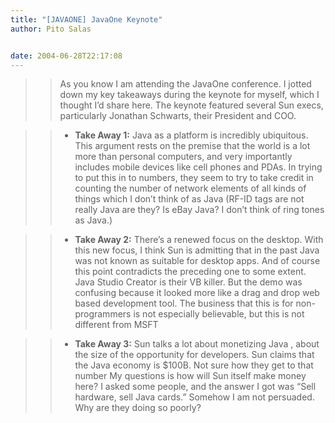 ```yaml
---
title: "[JAVAONE] JavaOne Keynote"
author: Pito Salas


date: 2004-06-28T22:17:08
---
```



>>

>> As you know I am attending the JavaOne conference. I jotted down my key
takeaways during the keynote for myself, which I thought I’d share here. The
keynote featured several Sun execs, particularly Jonathan Schwarts, their
President and COO.

>>

>>   * **Take Away 1:** Java as a platform is incredibly ubiquitous. This
argument rests on the premise that the world is a lot more than personal
computers, and very importantly includes mobile devices like cell phones and
PDAs. In trying to put this in to numbers, they seem to try to take credit in
counting the number of network elements of all kinds of things which I don’t
think of as Java (RF-ID tags are not really Java are they? Is eBay Java? I
don’t think of ring tones as Java.)

>>   * **Take Away 2:** There’s a renewed focus on the desktop. With this new
focus, I think Sun is admitting that in the past Java was not known as
suitable for desktop apps. And of course this point contradicts the preceding
one to some extent. Java Studio Creator is their VB killer. But the demo was
confusing because it looked more like a drag and drop web based development
tool. The business that this is for non-programmers is not especially
believable, but this is not different from MSFT

>>   * **Take Away 3:** Sun talks a lot about monetizing Java , about the size
of the opportunity for developers. Sun claims that the Java economy is $100B.
Not sure how they get to that number My questions is how will Sun itself make
money here? I asked some people, and the answer I got was “Sell hardware, sell
Java cards.” Somehow I am not persuaded. Why are they doing so poorly?


